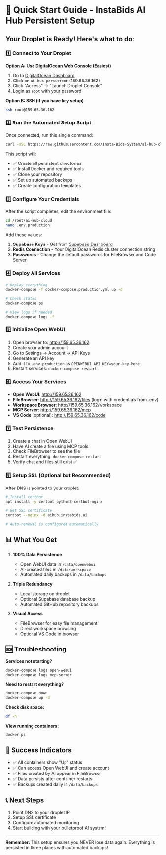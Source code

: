 # 🚀 Quick Start Guide - InstaBids AI Hub Persistent Setup

## Your Droplet is Ready! Here's what to do:

### 1️⃣ Connect to Your Droplet

**Option A: Use DigitalOcean Web Console (Easiest)**
1. Go to [DigitalOcean Dashboard](https://cloud.digitalocean.com/droplets)
2. Click on `ai-hub-persistent` (159.65.36.162)
3. Click "Access" → "Launch Droplet Console"
4. Login as `root` with your password

**Option B: SSH (if you have key setup)**
```bash
ssh root@159.65.36.162
```

### 2️⃣ Run the Automated Setup Script

Once connected, run this single command:

```bash
curl -sSL https://raw.githubusercontent.com/Insta-Bids-System/ai-hub-cloud/main/setup-persistent.sh | bash
```

This script will:
- ✅ Create all persistent directories
- ✅ Install Docker and required tools
- ✅ Clone your repository
- ✅ Set up automated backups
- ✅ Create configuration templates

### 3️⃣ Configure Your Credentials

After the script completes, edit the environment file:

```bash
cd /root/ai-hub-cloud
nano .env.production
```

Add these values:
1. **Supabase Keys** - Get from [Supabase Dashboard](https://app.supabase.com/project/ybxiqfyzexwfqyvmzypa/settings/api)
2. **Redis Connection** - Your DigitalOcean Redis cluster connection string
3. **Passwords** - Change the default passwords for FileBrowser and Code Server

### 4️⃣ Deploy All Services

```bash
# Deploy everything
docker-compose -f docker-compose.production.yml up -d

# Check status
docker-compose ps

# View logs if needed
docker-compose logs -f
```

### 5️⃣ Initialize Open WebUI

1. Open browser to: http://159.65.36.162
2. Create your admin account
3. Go to Settings → Account → API Keys
4. Generate an API key
5. Add it to `.env.production` as `OPENWEBUI_API_KEY=your-key-here`
6. Restart services: `docker-compose restart`

### 6️⃣ Access Your Services

- **Open WebUI**: http://159.65.36.162
- **FileBrowser**: http://159.65.36.162/files (login with credentials from .env)
- **Workspace Browser**: http://159.65.36.162/workspace
- **MCP Server**: http://159.65.36.162/mcp
- **VS Code** (optional): http://159.65.36.162/code

### 7️⃣ Test Persistence

1. Create a chat in Open WebUI
2. Have AI create a file using MCP tools
3. Check FileBrowser to see the file
4. Restart everything: `docker-compose restart`
5. Verify chat and files still exist ✅

### 8️⃣ Setup SSL (Optional but Recommended)

After DNS is pointed to your droplet:

```bash
# Install certbot
apt install -y certbot python3-certbot-nginx

# Get SSL certificate
certbot --nginx -d aihub.instabids.ai

# Auto-renewal is configured automatically
```

## 📊 What You Get

1. **100% Data Persistence**
   - Open WebUI data in `/data/openwebui`
   - AI-created files in `/data/workspace`
   - Automated daily backups in `/data/backups`

2. **Triple Redundancy**
   - Local storage on droplet
   - Optional Supabase database backup
   - Automated GitHub repository backups

3. **Visual Access**
   - FileBrowser for easy file management
   - Direct workspace browsing
   - Optional VS Code in browser

## 🆘 Troubleshooting

**Services not starting?**
```bash
docker-compose logs open-webui
docker-compose logs mcp-server
```

**Need to restart everything?**
```bash
docker-compose down
docker-compose up -d
```

**Check disk space:**
```bash
df -h
```

**View running containers:**
```bash
docker ps
```

## 🎉 Success Indicators

- ✅ All containers show "Up" status
- ✅ Can access Open WebUI and create account
- ✅ Files created by AI appear in FileBrowser
- ✅ Data persists after container restarts
- ✅ Backups created daily in `/data/backups`

## 📞 Next Steps

1. Point DNS to your droplet IP
2. Setup SSL certificate
3. Configure automated monitoring
4. Start building with your bulletproof AI system!

---

**Remember:** This setup ensures you NEVER lose data again. Everything is persisted in three places with automated backups!
